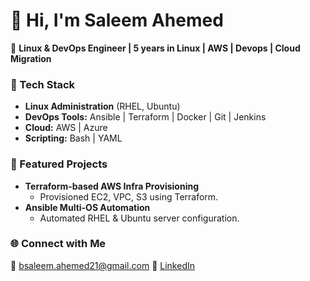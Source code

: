 # 👋 Hi, I'm Saleem Ahemed

🔧 **Linux & DevOps Engineer | 5 years in Linux | AWS | Devops | Cloud Migration**

### 🧰 Tech Stack
- **Linux Administration** (RHEL, Ubuntu)
- **DevOps Tools:** Ansible | Terraform | Docker | Git | Jenkins
- **Cloud:** AWS | Azure
- **Scripting:** Bash | YAML

### 📘 Featured Projects
- **Terraform-based AWS Infra Provisioning**
  - Provisioned EC2, VPC, S3 using Terraform.
- **Ansible Multi-OS Automation**
  - Automated RHEL & Ubuntu server configuration.

### 🌐 Connect with Me
📧 [bsaleem.ahemed21@gmail.com](mailto:bsaleem.ahemed21@gmail.com)
📍 [LinkedIn](https://www.linkedin.com/in/saleem-ahemed-5b159170/)
